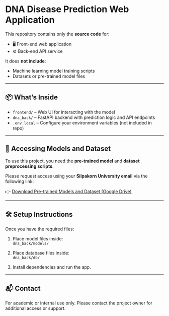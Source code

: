 # DNA Disease Prediction Web Application

This repository contains only the **source code** for:

- 🖥️ Front-end web application  
- ⚙️ Back-end API service

It does **not include**:
- Machine learning model training scripts  
- Datasets or pre-trained model files

---

## 📦 What’s Inside

- `frontend/` – Web UI for interacting with the model  
- `dna_back/` – FastAPI backend with prediction logic and API endpoints  
- `.env.local` – Configure your environment variables (not included in repo)

---

## 🔗 Accessing Models and Dataset

To use this project, you need the **pre-trained model** and **dataset preprocessing scripts**.

Please request access using your **Silpakorn University email** via the following link:

👉 [Download Pre-trained Models and Dataset (Google Drive)](https://drive.google.com/drive/u/2/folders/16OkDbAXfiGIUq49xHZvEA1BTDFfr0hrC)

---

## 🛠️ Setup Instructions

Once you have the required files:

1. Place model files inside:  
   `dna_back/models/`

2. Place database files inside:  
   `dna_back/db/`

3. Install dependencies and run the app.

---

## 📬 Contact

For academic or internal use only. Please contact the project owner for additional access or support.
